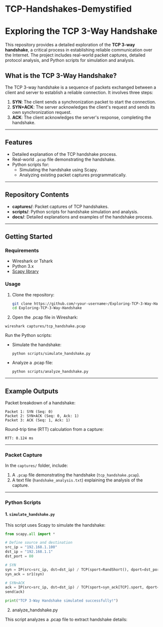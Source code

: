# TCP-Handshakes-Demystified

# Exploring the TCP 3-Way Handshake

This repository provides a detailed exploration of the **TCP 3-way handshake**, a critical process in establishing reliable communication over the Internet. The project includes real-world packet captures, detailed protocol analysis, and Python scripts for simulation and analysis.

## What is the TCP 3-Way Handshake?

The TCP 3-way handshake is a sequence of packets exchanged between a client and server to establish a reliable connection. It involves three steps:
1. **SYN**: The client sends a synchronization packet to start the connection.
2. **SYN+ACK**: The server acknowledges the client's request and sends its own synchronization request.
3. **ACK**: The client acknowledges the server's response, completing the handshake.

---

## Features

- Detailed explanation of the TCP handshake process.
- Real-world `.pcap` file demonstrating the handshake.
- Python scripts for:
  - Simulating the handshake using Scapy.
  - Analyzing existing packet captures programmatically.

---

## Repository Contents

- **captures/**: Packet captures of TCP handshakes.
- **scripts/**: Python scripts for handshake simulation and analysis.
- **docs/**: Detailed explanations and examples of the handshake process.

---

## Getting Started

### Requirements
- Wireshark or Tshark
- Python 3.x
- [Scapy library](https://scapy.net/)

### Usage

1. Clone the repository:
   ```bash
   git clone https://github.com/<your-username>/Exploring-TCP-3-Way-Handshake.git
   cd Exploring-TCP-3-Way-Handshake

2. Open the .pcap file in Wireshark:
```
wireshark captures/tcp_handshake.pcap
```
Run the Python scripts:
  -  Simulate the handshake:
     ```
     python scripts/simulate_handshake.py
     ```
  -  Analyze a .pcap file:
     ```
     python scripts/analyze_handshake.py
     ```

---

## Example Outputs

Packet breakdown of a handshake:
```
Packet 1: SYN (Seq: 0)
Packet 2: SYN+ACK (Seq: 0, Ack: 1)
Packet 3: ACK (Seq: 1, Ack: 1)
```


Round-trip time (RTT) calculation from a capture:
```
RTT: 0.124 ms
```


---

### **Packet Capture**
In the `captures/` folder, include:
1. A `.pcap` file demonstrating the handshake (`tcp_handshake.pcap`).
2. A text file (`handshake_analysis.txt`) explaining the analysis of the capture.

---

### **Python Scripts**
#### **1. `simulate_handshake.py`**
This script uses Scapy to simulate the handshake:
```python
from scapy.all import *

# Define source and destination
src_ip = "192.168.1.100"
dst_ip = "192.168.1.1"
dst_port = 80

# SYN
syn = IP(src=src_ip, dst=dst_ip) / TCP(sport=RandShort(), dport=dst_port, flags="S")
syn_ack = sr1(syn)

# SYN+ACK
ack = IP(src=src_ip, dst=dst_ip) / TCP(sport=syn_ack[TCP].sport, dport=dst_port, flags="A", seq=syn_ack.ack, ack=syn_ack.seq + 1)
send(ack)

print("TCP 3-Way Handshake simulated successfully!")
```

2. analyze_handshake.py

This script analyzes a .pcap file to extract handshake details:
